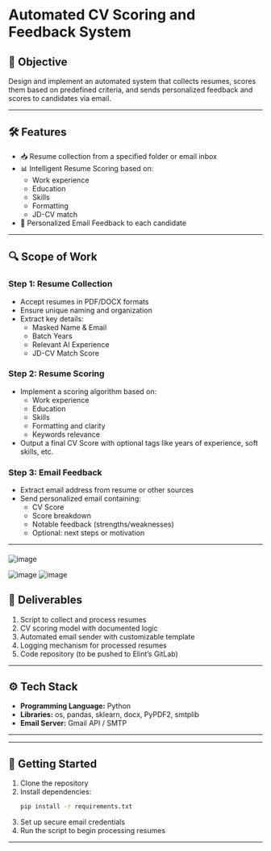 # Automated CV Scoring and Feedback System

## 📌 Objective
Design and implement an automated system that collects resumes, scores them based on predefined criteria, and sends personalized feedback and scores to candidates via email.

---

## 🛠️ Features

- 📥 Resume collection from a specified folder or email inbox  
- 📊 Intelligent Resume Scoring based on:
  - Work experience
  - Education
  - Skills
  - Formatting
  - JD-CV match
- 📧 Personalized Email Feedback to each candidate

---

## 🔍 Scope of Work

### Step 1: Resume Collection
- Accept resumes in PDF/DOCX formats
- Ensure unique naming and organization
- Extract key details:
  - Masked Name & Email
  - Batch Years
  - Relevant AI Experience
  - JD-CV Match Score

### Step 2: Resume Scoring
- Implement a scoring algorithm based on:
  - Work experience
  - Education
  - Skills
  - Formatting and clarity
  - Keywords relevance
- Output a final CV Score with optional tags like years of experience, soft skills, etc.

### Step 3: Email Feedback
- Extract email address from resume or other sources
- Send personalized email containing:
  - CV Score
  - Score breakdown
  - Notable feedback (strengths/weaknesses)
  - Optional: next steps or motivation

---
####
![image](https://github.com/user-attachments/assets/56f5d635-081a-45a6-9f31-ad3ee8ae25a6)

![image](https://github.com/user-attachments/assets/546ddf0b-ec13-44ac-9dce-6f8d44cd42ea)
![image](https://github.com/user-attachments/assets/36fae886-658b-439b-8bb4-177bd4f895a3)

## 📆 Deliverables

1. Script to collect and process resumes
2. CV scoring model with documented logic
3. Automated email sender with customizable template
4. Logging mechanism for processed resumes
5. Code repository (to be pushed to Elint’s GitLab)

---

## ⚙️ Tech Stack

- **Programming Language:** Python
- **Libraries:** os, pandas, sklearn, docx, PyPDF2, smtplib
- **Email Server:** Gmail API / SMTP


---

---

## 🚀 Getting Started

1. Clone the repository  
2. Install dependencies:
   ```bash
   pip install -r requirements.txt
   ```
3. Set up secure email credentials  
4. Run the script to begin processing resumes

---

